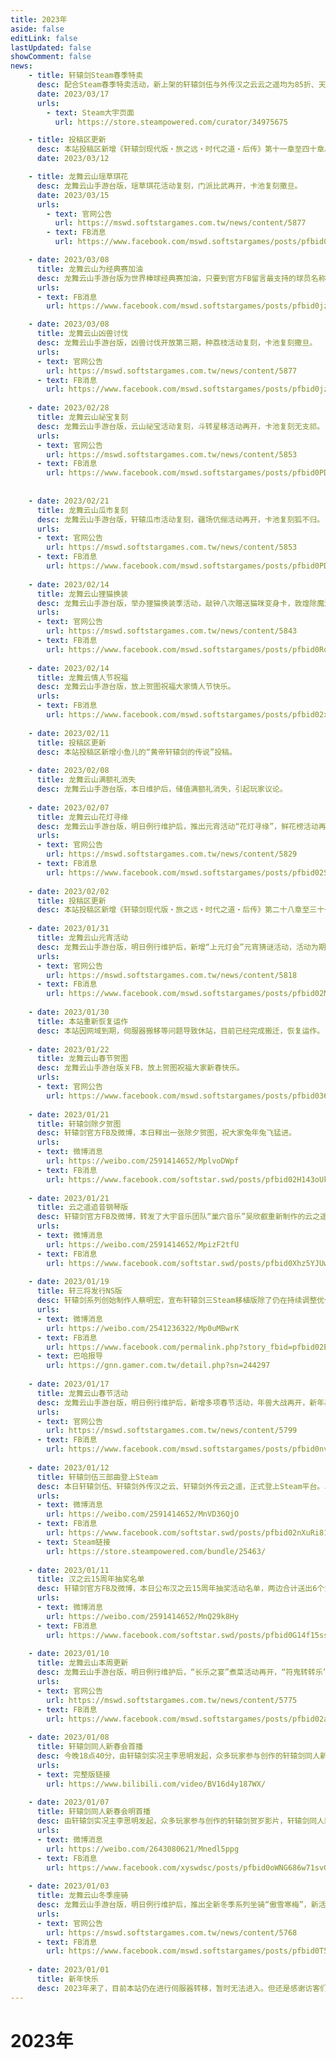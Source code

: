 ```yaml
---
title: 2023年
aside: false
editLink: false
lastUpdated: false
showComment: false
news:
    - title: 轩辕剑Steam春季特卖
      desc: 配合Steam春季特卖活动，新上架的轩辕剑伍与外传汉之云云之遥均为85折、天之痕七折、轩辕剑柒55折、轩辕剑贰与枫之舞均为五折、轩辕剑外传穹之扉三折，特价至3月24日凌晨。
      date: 2023/03/17
      urls:
        - text: Steam大宇页面
          url: https://store.steampowered.com/curator/34975675

    - title: 投稿区更新
      desc: 本站投稿区新增《轩辕剑现代版‧旅之远‧时代之道‧后传》第十一章至四十章。
      date: 2023/03/12

    - title: 龙舞云山瑶草琪花
      desc: 龙舞云山手游台版，瑶草琪花活动复刻，门派比武再开，卡池复刻撒旦。
      date: 2023/03/15
      urls:
        - text: 官网公告
          url: https://mswd.softstargames.com.tw/news/content/5877
        - text: FB消息
          url: https://www.facebook.com/mswd.softstargames/posts/pfbid0aETcFaG7UZjysDaqtUAvSgo3ZjsmJBwRnzq5FgPgMzaAJaupFJRd74qvdPtZMocsl

    - date: 2023/03/08
      title: 龙舞云山为经典赛加油
      desc: 龙舞云山手游台版为世界棒球经典赛加油，只要到官方FB留言最支持的球员名称，就有机会获得神木之精、传奇灵佑等好礼。
      urls:
      - text: FB消息
        url: https://www.facebook.com/mswd.softstargames/posts/pfbid0jz4MoC2uWBxv7xPApEyJ9GdPfZYX8zTFmCtxNPRGKJsXsjZagCLvjMSk2x4Vxx7Pl

    - date: 2023/03/08
      title: 龙舞云山凶兽讨伐
      desc: 龙舞云山手游台版，凶兽讨伐开放第三期，种荔枝活动复刻，卡池复刻撒旦。
      urls:
      - text: 官网公告
        url: https://mswd.softstargames.com.tw/news/content/5877
      - text: FB消息
        url: https://www.facebook.com/mswd.softstargames/posts/pfbid0jz4MoC2uWBxv7xPApEyJ9GdPfZYX8zTFmCtxNPRGKJsXsjZagCLvjMSk2x4Vxx7Pl
  
    - date: 2023/02/28
      title: 龙舞云山祕宝复刻
      desc: 龙舞云山手游台版，云山祕宝活动复刻，斗转星移活动再开，卡池复刻无支祁。
      urls:
      - text: 官网公告
        url: https://mswd.softstargames.com.tw/news/content/5853
      - text: FB消息
        url: https://www.facebook.com/mswd.softstargames/posts/pfbid0PDFchMoDjAf2mHCegJi5LHmajXcWXsUFLg7cEB5wvQzRhqTt85BqkZ66LV7cX9JWl
    
  
    - date: 2023/02/21
      title: 龙舞云山瓜市复刻
      desc: 龙舞云山手游台版，轩辕瓜市活动复刻，疆场伉俪活动再开，卡池复刻狐不归。
      urls:
      - text: 官网公告
        url: https://mswd.softstargames.com.tw/news/content/5853
      - text: FB消息
        url: https://www.facebook.com/mswd.softstargames/posts/pfbid0PDFchMoDjAf2mHCegJi5LHmajXcWXsUFLg7cEB5wvQzRhqTt85BqkZ66LV7cX9JWl
    
    - date: 2023/02/14
      title: 龙舞云山狸猫换装
      desc: 龙舞云山手游台版，举办狸猫换装季活动，敲钟八次赠送猫咪变身卡，敦煌除魔活动再开，卡池复刻薇达。
      urls:
      - text: 官网公告
        url: https://mswd.softstargames.com.tw/news/content/5843
      - text: FB消息
        url: https://www.facebook.com/mswd.softstargames/posts/pfbid0Rqi96HQbjPZy6m9YMrZhTdUeYN88VmCPYgV6b3L3NUBs6Hf66NJ7sdDyR9qWHQcal
    
    - date: 2023/02/14
      title: 龙舞云情人节祝福
      desc: 龙舞云山手游台版，放上贺图祝福大家情人节快乐。
      urls:
      - text: FB消息
        url: https://www.facebook.com/mswd.softstargames/posts/pfbid02xYNzFZTjNLRDEhFyfN5J1hDbY3XAbDGNn4BXasujqXntWn5kZKEp1DhXZWBBgRaHl
    
    - date: 2023/02/11
      title: 投稿区更新
      desc: 本站投稿区新增小鱼儿的“黄帝轩辕剑的传说”投稿。
    
    - date: 2023/02/08
      title: 龙舞云山满额礼消失
      desc: 龙舞云山手游台版，本日维护后，储值满额礼消失，引起玩家议论。
    
    - date: 2023/02/07
      title: 龙舞云山花灯寻缘
      desc: 龙舞云山手游台版，明日例行维护后，推出元宵活动“花灯寻缘”，鲜花榜活动再开，卡池复刻蓝庄君。
      urls:
      - text: 官网公告
        url: https://mswd.softstargames.com.tw/news/content/5829
      - text: FB消息
        url: https://www.facebook.com/mswd.softstargames/posts/pfbid02S4hrBBKcmxc5e9Bm5CEECH3AFSmgpTAMsDLxCBWXKuawA2eAt13RK1oSqDyxaVZrl
    
    - date: 2023/02/02
      title: 投稿区更新
      desc: 本站投稿区新增《轩辕剑现代版‧旅之远‧时代之道‧后传》第二十八章至三十一章。
    
    - date: 2023/01/31
      title: 龙舞云山元宵活动
      desc: 龙舞云山手游台版，明日例行维护后，新增“上元灯会”元宵猜谜活动，活动为期两週，“佳月成双”配对消卡牌小游戏举办一週，卡池复刻龙葵。
      urls:
      - text: 官网公告
        url: https://mswd.softstargames.com.tw/news/content/5818
      - text: FB消息
        url: https://www.facebook.com/mswd.softstargames/posts/pfbid02M5AXzQqgTAzcbv1G2aFtGZk3BJUfpHcaUkTKwJ18EmbKpE9AwZMsSEx4FbjLSqdMl
    
    - date: 2023/01/30
      title: 本站重新恢复运作
      desc: 本站因网域到期，伺服器搬移等问题导致休站，目前已经完成搬迁，恢复运作。
    
    - date: 2023/01/22
      title: 龙舞云山春节贺图
      desc: 龙舞云山手游台版关FB，放上贺图祝福大家新春快乐。
      urls:
      - text: 官网公告
        url: https://www.facebook.com/mswd.softstargames/posts/pfbid0362U1xuVaFuugUEpn6hgRbS4pQv6rZQ9fq2DhKue9qDNfGfvJQ7aNmWvNfPNMm4Yxl
    
    - date: 2023/01/21
      title: 轩辕剑除夕贺图
      desc: 轩辕剑官方FB及微博，本日释出一张除夕贺图，祝大家兔年兔飞猛进。
      urls:
      - text: 微博消息
        url: https://weibo.com/2591414652/MplvoDWpf
      - text: FB消息
        url: https://www.facebook.com/softstar.swd/posts/pfbid02H143oUk3A17xgGCwBjjkQmJ77yHGCEa4nXaRYSwwhdFWTDGXwaTo2f6Y8SzmrGmCl
    
    - date: 2023/01/21
      title: 云之遥追昔钢琴版
      desc: 轩辕剑官方FB及微博，转发了大宇音乐团队“巢穴音乐”吴欣叡重新制作的云之遥追昔钢琴版，音色比十年前更为逼真。
      urls:
      - text: 微博消息
        url: https://weibo.com/2591414652/MpizF2tfU
      - text: FB消息
        url: https://www.facebook.com/softstar.swd/posts/pfbid0Xhz5YJUwKCb6pvH7yXNfUpeUwHijnR1JURXovqJS6zvigWewhngQ8uwccRiujCbMl
    
    - date: 2023/01/19
      title: 轩三将发行NS版
      desc: 轩辕剑系列创始制作人蔡明宏，宣布轩辕剑三Steam移植版除了仍在持续调整优化中，还将推出Nintendo Switch版本。
      urls:
      - text: 微博消息
        url: https://weibo.com/2541236322/Mp0uMBwrK
      - text: FB消息
        url: https://www.facebook.com/permalink.php?story_fbid=pfbid02EqMQCD3Sbsu97CVYGMTXi2DBZpWY32CrJwtTUSWiPSyjuUweUno1MX1VHXC6b7Del&id=100046395862657
      - text: 巴哈报导
        url: https://gnn.gamer.com.tw/detail.php?sn=244297
    
    - date: 2023/01/17
      title: 龙舞云山春节活动
      desc: 龙舞云山手游台版，明日例行维护后，新增多项春节活动，年兽大战再开，新年基金消费回馈，云山麻将凑牌拿好礼，符星除祟活动挑战魔王拿奖励。18日卡池复刻远黛眉，春节连假期间不停机，1月25日卡池复刻唐雪见。
      urls:
      - text: 官网公告
        url: https://mswd.softstargames.com.tw/news/content/5799
      - text: FB消息
        url: https://www.facebook.com/mswd.softstargames/posts/pfbid0nv5KtV7hbUxii7WJ6YmVEJyGsDvxre2Fz3WyBGpwyD2RtC4yxZiTbKGWBsYbBaFRl
    
    - date: 2023/01/12
      title: 轩辕剑伍三部曲登上Steam
      desc: 本日轩辕剑伍、轩辕剑外传汉之云、轩辕剑外传云之遥，正式登上Steam平台。单款仅售台币249元（人民币39元），首周优惠85折，单款仅台币211元。Steam还有三款的合捆包，可再享折扣。
      urls:
      - text: 微博消息
        url: https://weibo.com/2591414652/MnVD36QjO
      - text: FB消息
        url: https://www.facebook.com/softstar.swd/posts/pfbid02nXuRi81Hhhv55qduEQtXTmkenUvg2mBD3XoGUsQwhsRDqVSPbJCT4UNhoFQdVfsml
      - text: Steam链接
        url: https://store.steampowered.com/bundle/25463/
    
    - date: 2023/01/11
      title: 汉之云15周年抽奖名单
      desc: 轩辕剑官方FB及微博，本日公布汉之云15周年抽奖活动名单，两边合计送出6个黄帝蚩尤公仔、15个轩辕剑伍三部曲启动码。
      urls:
      - text: 微博消息
        url: https://weibo.com/2591414652/MnQ29k8Hy
      - text: FB消息
        url: https://www.facebook.com/softstar.swd/posts/pfbid0G14f15ssd4jvdGpCV5PY42nAMUeSUCkSWsnaMPMbn3sK3vnyp58f6SX3TqHTdyCcl
    
    - date: 2023/01/10
      title: 龙舞云山本周更新
      desc: 龙舞云山手游台版，明日例行维护后，“长乐之宴”煮菜活动再开，“符鬼转转乐”花玉帛领好礼，卡池复刻风隆。
      urls:
      - text: 官网公告
        url: https://mswd.softstargames.com.tw/news/content/5775
      - text: FB消息
        url: https://www.facebook.com/mswd.softstargames/posts/pfbid02aUCGePn9oMLHeqN1Cg86uqr1ciHhmu7ScBWPwWTXkkUw1XrA8B5G3nah2nLUac6ol
    
    - date: 2023/01/08
      title: 轩辕剑同人新春会首播
      desc: 今晚18点40分，由轩辕剑实况主李思明发起，众多玩家参与创作的轩辕剑同人新春会【人间星火】贺岁影片首播。
      urls:
      - text: 完整版链接
        url: https://www.bilibili.com/video/BV16d4y187WX/
    
    - date: 2023/01/07
      title: 轩辕剑同人新春会明首播
      desc: 由轩辕剑实况主李思明发起，众多玩家参与创作的轩辕剑贺岁影片，轩辕剑同人新春会【人间星火】将于明晚首播。
      urls:
      - text: 微博消息
        url: https://weibo.com/2643080621/Mnedl5ppg
      - text: FB消息
        url: https://www.facebook.com/xyswdsc/posts/pfbid0oWNG686w71svGCgcexVhJCCtSuLrtc8h7An479ugYzutnA7Zdgc61VDur7jb3c2pl
    
    - date: 2023/01/03
      title: 龙舞云山冬季座骑
      desc: 龙舞云山手游台版，明日例行维护后，推出全新冬季系列坐骑“傲雪寒梅”，新活动“堆雪人”送多项奖励，“瑶草琪花”敲钟换好礼，卡池复刻赛特。
      urls:
      - text: 官网公告
        url: https://mswd.softstargames.com.tw/news/content/5768
      - text: FB消息
        url: https://www.facebook.com/mswd.softstargames/posts/pfbid0T5SLfBEEHvfmSbkAbgTynSNTix5zePVTXT95zYpWmVLp4PdNXH8Bek6r8BSKCSVkl
    
    - date: 2023/01/01
      title: 新年快乐
      desc: 2023年来了，目前本站仍在进行伺服器转移，暂时无法进入。但还是感谢访客们长期来访，祝各位访客未来一年健康平安！
---
```



# 2023年
<br>
<NewsList :news="$frontmatter.news" />